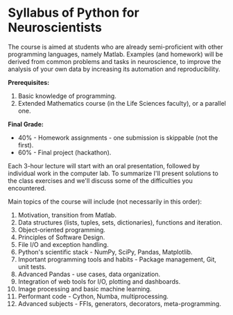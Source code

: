 # Syllabus of Python for Neuroscientists

The course is aimed at students who are already semi-proficient with other programming languages, namely Matlab.
Examples (and homework) will be derived from common problems and tasks in neuroscience, to improve the
analysis of your own data by increasing its automation and reproducibility.

__Prerequisites:__

1. Basic knowledge of programming.
2. Extended Mathematics course (in the Life Sciences faculty), or a parallel one.

__Final Grade:__

* 40% - Homework assignments - one submission is skippable (not the first).
* 60% - Final project (hackathon).

Each 3-hour lecture will start with an oral presentation, followed by individual work in the computer lab.
To summarize I'll present solutions to the class exercises and we'll discuss some of the difficulties you encountered.

Main topics of the course will include (not necessarily in this order):

1. Motivation, transition from Matlab.
2. Data structures (lists, tuples, sets, dictionaries), functions and iteration.
2. Object-oriented programming.
3. Principles of Software Design.
3. File I/O and exception handling.
3. Python's scientific stack - NumPy, SciPy, Pandas, Matplotlib.
4. Important programming tools and habits - Package management, Git, unit tests.
5. Advanced Pandas - use cases, data organization.
7. Integration of web tools for I/O, plotting and dashboards.
8. Image processing and basic machine learning.
9. Performant code - Cython, Numba, multiprocessing.
10. Advanced subjects - FFIs, generators, decorators, meta-programming.
